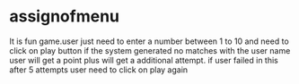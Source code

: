 # assignofmenu
It is fun game.user just need to enter a number between 1 to 10 and need to click on play button if the system generated no matches with the user name user will get a point plus will get a additional attempt.
if user failed in this after 5 attempts user need to click on play again
